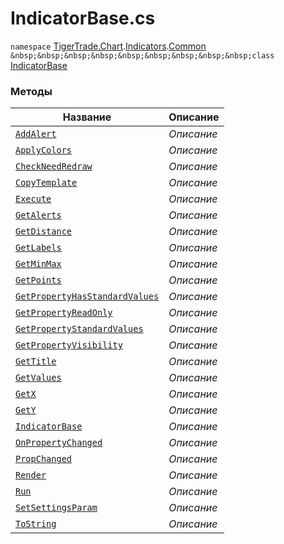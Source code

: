 
# IndicatorBase.cs
`namespace` [TigerTrade.Chart](../../../../TigerTrade.Chart.md).[Indicators](../../../../TigerTrade.Chart/Indicators.md).[Common](../../../../TigerTrade.Chart/Indicators/Common.md)  
`&nbsp;&nbsp;&nbsp;&nbsp;&nbsp;&nbsp;&nbsp;&nbsp;&nbsp;class` [IndicatorBase](../IndicatorBase.cs.md)

### Методы
| Название | Описание |
| --- | --- |
| [`AddAlert`](./Методы/AddAlert.md) | *Описание* |
| [`ApplyColors`](./Методы/ApplyColors.md) | *Описание* |
| [`CheckNeedRedraw`](./Методы/CheckNeedRedraw.md) | *Описание* |
| [`CopyTemplate`](./Методы/CopyTemplate.md) | *Описание* |
| [`Execute`](./Методы/Execute.md) | *Описание* |
| [`GetAlerts`](./Методы/GetAlerts.md) | *Описание* |
| [`GetDistance`](./Методы/GetDistance.md) | *Описание* |
| [`GetLabels`](./Методы/GetLabels.md) | *Описание* |
| [`GetMinMax`](./Методы/GetMinMax.md) | *Описание* |
| [`GetPoints`](./Методы/GetPoints.md) | *Описание* |
| [`GetPropertyHasStandardValues`](./Методы/GetPropertyHasStandardValues.md) | *Описание* |
| [`GetPropertyReadOnly`](./Методы/GetPropertyReadOnly.md) | *Описание* |
| [`GetPropertyStandardValues`](./Методы/GetPropertyStandardValues.md) | *Описание* |
| [`GetPropertyVisibility`](./Методы/GetPropertyVisibility.md) | *Описание* |
| [`GetTitle`](./Методы/GetTitle.md) | *Описание* |
| [`GetValues`](./Методы/GetValues.md) | *Описание* |
| [`GetX`](./Методы/GetX.md) | *Описание* |
| [`GetY`](./Методы/GetY.md) | *Описание* |
| [`IndicatorBase`](./Методы/IndicatorBase.md) | *Описание* |
| [`OnPropertyChanged`](./Методы/OnPropertyChanged.md) | *Описание* |
| [`PropChanged`](./Методы/PropChanged.md) | *Описание* |
| [`Render`](./Методы/Render.md) | *Описание* |
| [`Run`](./Методы/Run.md) | *Описание* |
| [`SetSettingsParam`](./Методы/SetSettingsParam.md) | *Описание* |
| [`ToString`](./Методы/ToString.md) | *Описание* |

